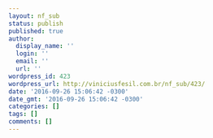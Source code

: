 ```yaml
---
layout: nf_sub
status: publish
published: true
author:
  display_name: ''
  login: ''
  email: ''
  url: ''
wordpress_id: 423
wordpress_url: http://viniciusfesil.com.br/nf_sub/423/
date: '2016-09-26 15:06:42 -0300'
date_gmt: '2016-09-26 15:06:42 -0300'
categories: []
tags: []
comments: []
---
```


